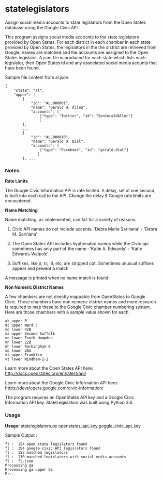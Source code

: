 # statelegislators

Assign social media accounts to state legislators from the Open States database using the Google Civic API.

This program assigns social media accounts to the state legislators provided by Open States. For each district in each chamber in
each state provided by Open States,  the legislators in the the district are retrieved from Google, names are matched and 
the accounts are assigned to the Open States legislator.  A json file is produced for each state which lists each legislator,
their Open States id and any associated social media acounts that have been found.

Sample file content from al.json:
```
{
    "state": "al", 
    "upper": [
        {
            "id": "ALL000001", 
            "name": "Gerald H. Allen", 
            "accounts": [
                {"type": "Twitter", "id": "SenGeraldAllen"}
                ]
        }, 
        ...
        {
            "id": "ALL000010", 
            "name": "Gerald O. Dial", 
            "accounts": [
                {"type": "Facebook", "id": "gerald.dial"}
               ]
        }, ... 

``` 
 
 
 ### Notes

__Rate Limits__

The Google Civic Information API is rate limited.  A delay, set at one second, is built into each call to
 the API.  Change the delay if Google rate limits are encountered.  
 
 __Name Matching__
 
 Name matching, as implemented, can fail for a variety of reasons.  
 
 1. Civic API names do not include accents.  'Debra Marie Sarinana'  - 'Debra M. Sariñana'
 
 2. The Open States API includes hyphenated names while the Civic api sometimes has only part of the name : 'Katie A. Edwards' -  'Katie Edwards-Walpole'
 
 3.  Suffixes, like jr, sr, III, etc, are stripped out.  Sometimes unusual suffixes appear and prevent a match

A message is printed when no name match is found.

__Non Numeric District Names__

A few chambers are not directly mappable from OpenStates to Google Civic.  These chambers have
non numeric district names and more research is required to map these to the Google Civic chamber numbering system.   Here are those chambers with a sample value shown for each.
 
    ak upper P 
    dc upper Ward 3    
    md lower 42B     
    ma upper Second Suffolk   
    ma lower Tenth Hampden    
    mn lower 22B       
    nh lower Rockingham 6   
    sd lower 26A      
    vt upper Franklin      
    vt lower Windham-2-2   
    
    
Learn more about the Open States API here: http://docs.openstates.org/en/latest/api/

Learn more about the Google Civic Information API here: https://developers.google.com/civic-information/
 
 The program requires an OpenStates API key and a Google Civic Information API key. StateLegislators
 was built using Python 3.6. 
 
 
 ### Usage 
 __Usage:__   statelegislators.py  openstates_api_key   goggle_civic_api_key
 
 Sample Output :
 
 ```----------------------------------------
fl :  154 open state legislators found
fl :  154 google civic API legislators found
fl :  153 matched legislators
fl :  130 matched legislators with social media accounts
fl :  fl.json
Processing ga
Processing ga upper 56
Pr...
```

 
 
